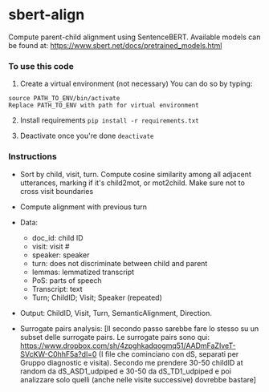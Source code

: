 # sbert-align
Compute parent-child alignment using SentenceBERT.
Available models can be found at: https://www.sbert.net/docs/pretrained_models.html

### To use this code
1. Create a virtual environment (not necessary)
You can do so by typing:

``` python3 -m venv PATH_TO_ENV
source PATH_TO_ENV/bin/activate
Replace PATH_TO_ENV with path for virtual environment
```

2. Install requirements
```pip install -r requirements.txt```

3. Deactivate once you're done
```deactivate```

### Instructions
- Sort by child, visit, turn. Compute cosine similarity among all adjacent utterances, marking if it's child2mot, or mot2child. Make sure not to cross visit boundaries

- Compute alignment with previous turn

- Data:
    - doc_id: child ID
    - visit: visit #
    - speaker: speaker
    - turn: does not discriminate between child and parent
    - lemmas: lemmatized transcript
    - PoS: parts of speech
    - Transcript: text
    - Turn; ChildID; Visit; Speaker (repeated)

- Output: ChildID, Visit, Turn, SemanticAlignment, Direction.

- Surrogate pairs analysis: [Il secondo passo sarebbe fare lo stesso su un subset delle surrogate pairs. Le surrogate pairs sono qui: https://www.dropbox.com/sh/4zpghkadqogmq51/AADmFaZIveT-SVcKW-C0hhF5a?dl=0 (I file che cominciano con dS, separati per Gruppo diagnostic e visita). Secondo me prendere 30-50 childID at random da dS_ASD1_udpiped e 30-50 da dS_TD1_udpiped e poi analizzare solo quelli (anche nelle visite successive) dovrebbe bastare]